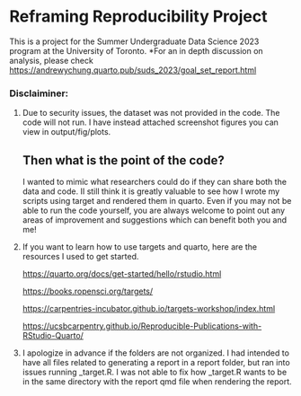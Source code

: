 # Reframing Reproducibility Project 
This is a project for the Summer Undergraduate Data Science 2023 program at the University of Toronto.
*For an in depth discussion on analysis, please check <https://andrewychung.quarto.pub/suds_2023/goal_set_report.html>

### Disclaiminer: 
1. Due to security issues, the dataset was not provided in the code. The code will not run. I have instead attached screenshot figures you can view in output/fig/plots.

   ## Then what is the point of the code?
   I wanted to mimic what researchers could do if they can share both the data and code. II still think it is greatly valuable to see how I wrote my scripts using target and rendered them in quarto. Even if you may not be able to run the code yourself, you are always welcome to point out any areas of improvement and suggestions which can benefit both you and me! 
   
3. If you want to learn how to use targets and quarto, here are the resources I used to get started.

   <https://quarto.org/docs/get-started/hello/rstudio.html>

   <https://books.ropensci.org/targets/>

   <https://carpentries-incubator.github.io/targets-workshop/index.html>

   <https://ucsbcarpentry.github.io/Reproducible-Publications-with-RStudio-Quarto/>
   
4. I apologize in advance if the folders are not organized. I had intended to have all files related to generating a report in a report folder, but ran into issues running _target.R. I was not able to fix how _target.R wants to be in the same directory with the report qmd file when rendering the report. 
